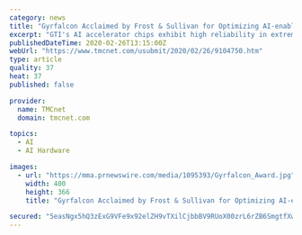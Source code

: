 ```yaml
---
category: news
title: "Gyrfalcon Acclaimed by Frost & Sullivan for Optimizing AI-enabled Solutions with AI Accelerator Chipsets"
excerpt: "GTI's AI accelerator chips exhibit high reliability in extreme data-centric operations and keep energy consumption to a minimum SANTA CLARA, Calif., Feb. 26, 2020 /CNW/ -- Gyrfalcon Technology, Inc. (GTI) bagged the 2019 North American AI Accelerator Chips New Product Innovation Award at Frost & Sullivan's prestigious 2019 Excellence in Best ..."
publishedDateTime: 2020-02-26T13:15:00Z
webUrl: "https://www.tmcnet.com/usubmit/2020/02/26/9104750.htm"
type: article
quality: 37
heat: 37
published: false

provider:
  name: TMCnet
  domain: tmcnet.com

topics:
  - AI
  - AI Hardware

images:
  - url: "https://mma.prnewswire.com/media/1095393/Gyrfalcon_Award.jpg"
    width: 400
    height: 366
    title: "Gyrfalcon Acclaimed by Frost & Sullivan for Optimizing AI-enabled Solutions with AI Accelerator Chipsets"

secured: "5easNgx5hQ3zExG9VFe9x92elZH9vTXilCjbbBV9RUoX00zrL6rZB6SmgtfXw2aNQJGs3SrTsIhcG9zJ5HJi0xCETOqQPn6XaWGV1hmrkOQzrKZfS7foKyrBwJFdwxCWjV00oItVChuICCTYvKv/MWWAxBIvOfRWP5jefPVK+lCIf/kFFoDTrIy+JsuLwvNkE1LETsgaRRyBaCmhTA9mFMfj86bLrl0uZxQ6uZEPd2dWJYb6ucp5RlvTAyZZXR0q8MT5sljqmEv4BA1PoMXebiNMHhkhHQEsfMlfFnrXC926B9JOQ/MVODuR/7lX+m6W;B5jzyOV3rZp2hKHqmYJidw=="
---
```


